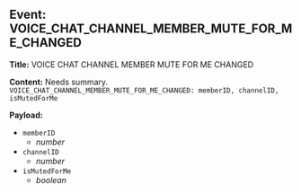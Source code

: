 ## Event: VOICE_CHAT_CHANNEL_MEMBER_MUTE_FOR_ME_CHANGED

**Title:** VOICE CHAT CHANNEL MEMBER MUTE FOR ME CHANGED

**Content:**
Needs summary.
`VOICE_CHAT_CHANNEL_MEMBER_MUTE_FOR_ME_CHANGED: memberID, channelID, isMutedForMe`

**Payload:**
- `memberID`
  - *number*
- `channelID`
  - *number*
- `isMutedForMe`
  - *boolean*